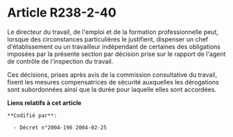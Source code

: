 # Article R238-2-40

Le directeur du travail, de l'emploi et de la formation professionnelle peut, lorsque des circonstances particulières le
justifient, dispenser un chef d'établissement ou un travailleur indépendant de certaines des obligations imposées par la
présente section par décision prise sur le rapport de l'agent de contrôle de l'inspection du travail.

Ces décisions, prises après avis de la commission consultative du travail, fixent les mesures compensatrices de sécurité
auxquelles les dérogations sont subordonnées ainsi que la durée pour laquelle elles sont accordées.

**Liens relatifs à cet article**

	**Codifié par**:

	  - Décret n°2004-196 2004-02-25
